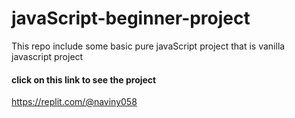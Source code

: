 # javaScript-beginner-project
This repo include some basic pure javaScript project that is vanilla javascript project 

#### click on this link to see the project
https://replit.com/@naviny058
